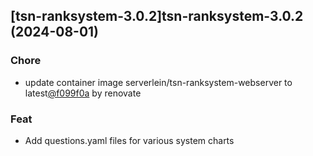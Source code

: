

## [tsn-ranksystem-3.0.2]tsn-ranksystem-3.0.2 (2024-08-01)

### Chore



- update container image serverlein/tsn-ranksystem-webserver to latest[@f099f0a](https://github.com/f099f0a) by renovate

### Feat



- Add questions.yaml files for various system charts
